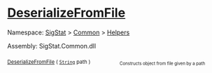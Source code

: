 # [DeserializeFromFile](./SerializationHelper-100664029.md)

Namespace: [SigStat]() > [Common](./../../README.md) > [Helpers](./../README.md)

Assembly: SigStat.Common.dll

<sub>[DeserializeFromFile](./SerializationHelper-100664029.md) ( [`String`](https://docs.microsoft.com/en-us/dotnet/api/System.String) path )</sub>&nbsp; &nbsp; &nbsp; &nbsp; &nbsp; &nbsp; &nbsp; &nbsp; &nbsp;<sub><sub>Constructs object from file given by a path</sub></sub>
